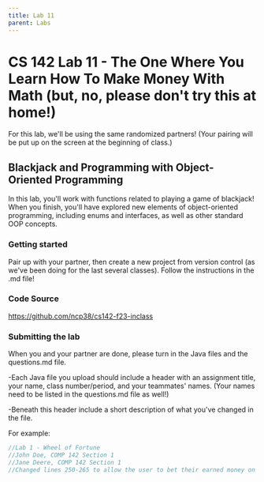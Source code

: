 ```yaml
---
title: Lab 11
parent: Labs
---
```


# CS 142 Lab 11 - The One Where You Learn How To Make Money With Math (but, no, please don't try this at home!)

For this lab, we'll be using the same randomized partners!  (Your pairing will be put up on the screen at the beginning of class.)

## Blackjack and Programming with Object-Oriented Programming

In this lab, you'll work with functions related to playing a game of blackjack!  When you finish, you'll have explored new elements of object-oriented programming, including enums and interfaces, as well as other standard OOP concepts.

### Getting started

Pair up with your partner, then create a new project from version control (as we've been doing for the last several classes).  Follow the instructions in the .md file!

### Code Source

https://github.com/ncp38/cs142-f23-inclass

### Submitting the lab

When you and your partner are done, please turn in the Java files and the questions.md file. 

-Each Java file you upload should include a header with an assignment title, your name, class number/period, and your teammates' names.  (Your names need to be listed in the questions.md file as well!)

-Beneath this header include a short description of what you've changed in the file.

For example:

```java
//Lab 1 - Wheel of Fortune
//John Doe, COMP 142 Section 1
//Jane Deere, COMP 142 Section 1
//Changed lines 250-265 to allow the user to bet their earned money on a letter.
```
